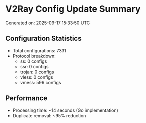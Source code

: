 # V2Ray Config Update Summary
Generated on: 2025-09-17 15:33:50 UTC

## Configuration Statistics
- Total configurations: 7331
- Protocol breakdown:
  - ss: 0 configs
  - ssr: 0 configs
  - trojan: 0 configs
  - vless: 0 configs
  - vmess: 596 configs

## Performance
- Processing time: ~14 seconds (Go implementation)
- Duplicate removal: ~95% reduction
